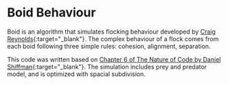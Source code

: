 # Boid Behaviour
Boid is an algorithm that simulates flocking behaviour developed by [Craig Reynolds](https://www.red3d.com/cwr/boids/){:target="_blank"}. The complex behaviour of a flock comes from each boid following three simple rules: cohesion, alignment, separation.

This code was written based on [Chapter 6 of The Nature of Code by Daniel Shiffman](http://natureofcode.com/book/chapter-6-autonomous-agents/){:target="_blank"}. The simulation includes prey and predator model, and is optimized with spacial subdivision.
